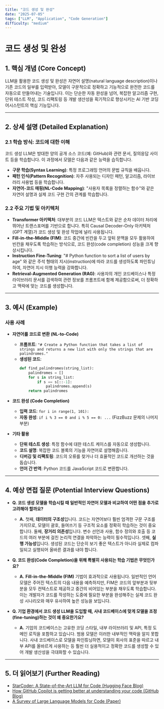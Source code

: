 ```yaml
---
title: "코드 생성 및 완성"
date: "2025-07-05"
tags: ["LLM", "Application", "Code Generation"]
difficulty: "medium"
---
```


# 코드 생성 및 완성

## 1. 핵심 개념 (Core Concept)

LLM을 활용한 코드 생성 및 완성은 자연어 설명(natural language description)이나 기존 코드의 일부를 입력받아, 모델이 구문적으로 정확하고 기능적으로 완전한 코드를 자동으로 만들어내는 기술입니다. 이는 단순한 자동 완성을 넘어, 복잡한 알고리즘 구현, 단위 테스트 작성, 코드 리팩토링 등 개발 생산성을 획기적으로 향상시키는 AI 기반 코딩 어시스턴트의 핵심 기능입니다.

---

## 2. 상세 설명 (Detailed Explanation)

### 2.1 학습 방식: 코드에 대한 이해

코드 생성 LLM은 방대한 양의 공개 소스 코드(예: GitHub)와 관련 문서, 질의응답 사이트 등을 학습합니다. 이 과정에서 모델은 다음과 같은 능력을 습득합니다.

*   **구문 학습(Syntax Learning)**: 특정 프로그래밍 언어의 문법 규칙을 배웁니다.
*   **패턴 인식(Pattern Recognition)**: 자주 사용되는 디자인 패턴, 알고리즘, 라이브러리 사용법 등을 학습합니다.
*   **자연어-코드 매핑(NL-Code Mapping)**: "사용자 목록을 정렬하는 함수"와 같은 자연어 설명과 실제 코드 구현 간의 관계를 학습합니다.

### 2.2 주요 기법 및 아키텍처

*   **Transformer 아키텍처**: 대부분의 코드 LLM은 텍스트와 같은 순차 데이터 처리에 뛰어난 트랜스포머를 기반으로 합니다. 특히 Causal Decoder-Only 아키텍처(GPT 계열)가 코드 생성 및 완성 작업에 널리 사용됩니다.
*   **Fill-in-the-Middle (FIM)**: 코드 중간에 빈칸을 두고 앞뒤 문맥을 모두 활용하여 빈칸을 채우도록 학습하는 방식으로, 코드 완성(code completion) 성능을 크게 향상시킵니다.
*   **Instruction Fine-Tuning**: "# Python function to sort a list of users by age" 와 같은 주석 형태의 지시(instruction)에 따라 코드를 생성하도록 파인튜닝하여, 자연어 지시 이행 능력을 강화합니다.
*   **Retrieval-Augmented Generation (RAG)**: 사용자의 개인 코드베이스나 특정 라이브러리 문서를 검색하여 관련 정보를 프롬프트에 함께 제공함으로써, 더 정확하고 맥락에 맞는 코드를 생성합니다.

---

## 3. 예시 (Example)

### 사용 사례

*   **자연어를 코드로 변환 (NL-to-Code)**
    *   **프롬프트**: `"# Create a Python function that takes a list of strings and returns a new list with only the strings that are palindromes."`
    *   **생성된 코드**:
        ```python
        def find_palindromes(string_list):
            palindromes = []
            for s in string_list:
                if s == s[::-1]:
                    palindromes.append(s)
            return palindromes
        ```

*   **코드 완성 (Code Completion)**
    *   **입력 코드**: `for i in range(1, 101):`
    *   **자동 완성**: `if i % 3 == 0 and i % 5 == 0: ...` (FizzBuzz 문제의 나머지 부분)

*   **기타 활용**
    *   **단위 테스트 생성**: 특정 함수에 대한 테스트 케이스를 자동으로 생성합니다.
    *   **코드 설명**: 복잡한 코드 블록의 기능을 자연어로 설명해줍니다.
    *   **디버깅 및 리팩토링**: 코드의 오류를 찾거나 더 효율적인 코드로 개선하는 것을 돕습니다.
    *   **언어 간 번역**: Python 코드를 JavaScript 코드로 변환합니다.

---

## 4. 예상 면접 질문 (Potential Interview Questions)

*   **Q. 코드 생성 모델을 학습시킬 때 일반적인 자연어 모델과 비교하여 어떤 점을 추가로 고려해야 할까요?**
    *   **A.** 첫째, **데이터의 구조성**입니다. 코드는 자연어보다 훨씬 엄격한 구문 구조를 가지므로, 모델이 괄호, 들여쓰기 등 구조적 요소를 정확히 학습하는 것이 중요합니다. 둘째, **장거리 의존성**입니다. 변수 선언과 사용, 함수 정의와 호출 등 코드의 여러 부분에 걸친 논리적 연결을 파악하는 능력이 필수적입니다. 셋째, **실행 가능성**입니다. 생성된 코드는 단순히 보기 좋은 텍스트가 아니라 실제로 컴파일되고 실행되어 올바른 결과를 내야 합니다.

*   **Q. 코드 완성(Code Completion)을 위해 특별히 사용되는 학습 기법은 무엇인가요?**
    *   **A.** **Fill-in-the-Middle (FIM)** 기법이 효과적으로 사용됩니다. 일반적인 언어 모델은 주어진 텍스트의 다음 내용을 예측하지만, FIM은 코드의 앞부분과 뒷부분을 모두 컨텍스트로 제공하고 중간의 비어있는 부분을 채우도록 학습합니다. 이는 개발자가 코드를 작성하는 도중에 필요한 부분을 완성해주는 실제 코드 완성 시나리오와 매우 유사하여 높은 성능을 보입니다.

*   **Q. 기업 환경에서 코드 생성 LLM을 도입할 때, 사내 코드베이스에 맞게 모델을 조정(fine-tuning)하는 것이 왜 중요한가요?**
    *   **A.** 기업의 코드베이스는 고유한 코딩 스타일, 내부 라이브러리 및 API, 특정 도메인 로직을 포함하고 있습니다. 범용 모델은 이러한 내부적인 맥락을 알지 못합니다. 사내 코드베이스로 모델을 파인튜닝하면, 모델이 회사의 표준을 따르고 내부 API를 올바르게 사용하는 등 훨씬 더 실용적이고 정확한 코드를 생성할 수 있어 개발 생산성을 극대화할 수 있습니다.

---

## 5. 더 읽어보기 (Further Reading)

*   [StarCoder: A State-of-the-Art LLM for Code (Hugging Face Blog)](https://huggingface.co/blog/starcoder)
*   [How GitHub Copilot is getting better at understanding your code (GitHub Blog)](https://github.blog/2023-05-17-how-github-copilot-is-getting-better-at-understanding-your-code/)
*   [A Survey of Large Language Models for Code (Paper)](https://arxiv.org/abs/2311.07989)